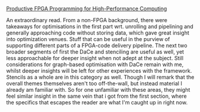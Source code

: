 [Productive FPGA Programming for High-Performance Computing](https://www.research-collection.ethz.ch/handle/20.500.11850/536674)

An extraordinary read. From a non-FPGA background, there were takeaways for optimisations in the first part wrt. unrolling and pipelining and generally approaching code without storing data, which gave great insight into optimization venues. Stuff that can be useful in the purview of supporting different parts of a FPGA-code delivery pipeline. 
The next two broader segments of first the DaCe and stenciling are useful as well, yet less approachable for deeper insight when not adept at the subject. Still considerations for graph-based optimisation with DaCe remain with me, whilst deeper insights will be left for other experiences with the framework. Stencils as a whole are in this category as well. Though I will remark that the overall themes themselves aren't too off-the-wall, but instead material I already am familiar with. So for one unfamiliar with these areas, they might feel similar insight in the same vein that i got from the first section, where the specifics that escapes the reader are what I'm caught up in right now. 
